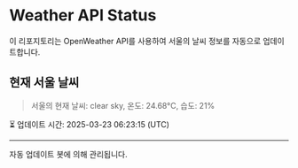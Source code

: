 
# Weather API Status

이 리포지토리는 OpenWeather API를 사용하여 서울의 날씨 정보를 자동으로 업데이트합니다.

## 현재 서울 날씨
> 서울의 현재 날씨: clear sky, 온도: 24.68°C, 습도: 21%

⏳ 업데이트 시간: 2025-03-23 06:23:15 (UTC)

---
자동 업데이트 봇에 의해 관리됩니다.
